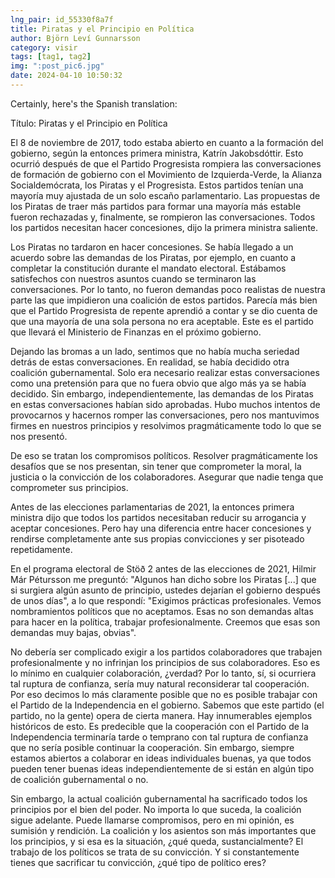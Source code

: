 ```yaml
---
lng_pair: id_55330f8a7f
title: Piratas y el Principio en Política
author: Björn Leví Gunnarsson
category: visir
tags: [tag1, tag2]
img: ":post_pic6.jpg"
date: 2024-04-10 10:50:32
---
```



Certainly, here's the Spanish translation:

Título: Piratas y el Principio en Política

El 8 de noviembre de 2017, todo estaba abierto en cuanto a la formación del gobierno, según la entonces primera ministra, Katrín Jakobsdóttir. Esto ocurrió después de que el Partido Progresista rompiera las conversaciones de formación de gobierno con el Movimiento de Izquierda-Verde, la Alianza Socialdemócrata, los Piratas y el Progresista. Estos partidos tenían una mayoría muy ajustada de un solo escaño parlamentario. Las propuestas de los Piratas de traer más partidos para formar una mayoría más estable fueron rechazadas y, finalmente, se rompieron las conversaciones. Todos los partidos necesitan hacer concesiones, dijo la primera ministra saliente.

Los Piratas no tardaron en hacer concesiones. Se había llegado a un acuerdo sobre las demandas de los Piratas, por ejemplo, en cuanto a completar la constitución durante el mandato electoral. Estábamos satisfechos con nuestros asuntos cuando se terminaron las conversaciones. Por lo tanto, no fueron demandas poco realistas de nuestra parte las que impidieron una coalición de estos partidos. Parecía más bien que el Partido Progresista de repente aprendió a contar y se dio cuenta de que una mayoría de una sola persona no era aceptable. Este es el partido que llevará el Ministerio de Finanzas en el próximo gobierno.

Dejando las bromas a un lado, sentimos que no había mucha seriedad detrás de estas conversaciones. En realidad, se había decidido otra coalición gubernamental. Solo era necesario realizar estas conversaciones como una pretensión para que no fuera obvio que algo más ya se había decidido. Sin embargo, independientemente, las demandas de los Piratas en estas conversaciones habían sido aprobadas. Hubo muchos intentos de provocarnos y hacernos romper las conversaciones, pero nos mantuvimos firmes en nuestros principios y resolvimos pragmáticamente todo lo que se nos presentó.

De eso se tratan los compromisos políticos. Resolver pragmáticamente los desafíos que se nos presentan, sin tener que comprometer la moral, la justicia o la convicción de los colaboradores. Asegurar que nadie tenga que comprometer sus principios.

Antes de las elecciones parlamentarias de 2021, la entonces primera ministra dijo que todos los partidos necesitaban reducir su arrogancia y aceptar concesiones. Pero hay una diferencia entre hacer concesiones y rendirse completamente ante sus propias convicciones y ser pisoteado repetidamente.

En el programa electoral de Stöð 2 antes de las elecciones de 2021, Hilmir Már Pétursson me preguntó: "Algunos han dicho sobre los Piratas [...] que si surgiera algún asunto de principio, ustedes dejarían el gobierno después de unos días", a lo que respondí: "Exigimos prácticas profesionales. Vemos nombramientos políticos que no aceptamos. Esas no son demandas altas para hacer en la política, trabajar profesionalmente. Creemos que esas son demandas muy bajas, obvias".

No debería ser complicado exigir a los partidos colaboradores que trabajen profesionalmente y no infrinjan los principios de sus colaboradores. Eso es lo mínimo en cualquier colaboración, ¿verdad? Por lo tanto, sí, si ocurriera tal ruptura de confianza, sería muy natural reconsiderar tal cooperación. Por eso decimos lo más claramente posible que no es posible trabajar con el Partido de la Independencia en el gobierno. Sabemos que este partido (el partido, no la gente) opera de cierta manera. Hay innumerables ejemplos históricos de esto. Es predecible que la cooperación con el Partido de la Independencia terminaría tarde o temprano con tal ruptura de confianza que no sería posible continuar la cooperación. Sin embargo, siempre estamos abiertos a colaborar en ideas individuales buenas, ya que todos pueden tener buenas ideas independientemente de si están en algún tipo de coalición gubernamental o no.

Sin embargo, la actual coalición gubernamental ha sacrificado todos los principios por el bien del poder. No importa lo que suceda, la coalición sigue adelante. Puede llamarse compromisos, pero en mi opinión, es sumisión y rendición. La coalición y los asientos son más importantes que los principios, y si esa es la situación, ¿qué queda, sustancialmente? El trabajo de los políticos se trata de su convicción. Y si constantemente tienes que sacrificar tu convicción, ¿qué tipo de político eres?